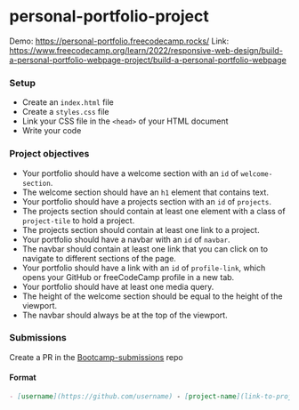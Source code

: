# personal-portfolio-project

Demo: https://personal-portfolio.freecodecamp.rocks/
Link: https://www.freecodecamp.org/learn/2022/responsive-web-design/build-a-personal-portfolio-webpage-project/build-a-personal-portfolio-webpage

### Setup

- Create an `index.html` file
- Create a `styles.css` file
- Link your CSS file in the `<head>` of your HTML document
- Write your code

### Project objectives

- Your portfolio should have a welcome section with an `id` of `welcome-section`.
- The welcome section should have an `h1` element that contains text.
- Your portfolio should have a projects section with an `id` of `projects`.
- The projects section should contain at least one element with a class of `project-tile` to hold a project.
- The projects section should contain at least one link to a project.
- Your portfolio should have a navbar with an `id` of `navbar`.
- The navbar should contain at least one link that you can click on to navigate to different sections of the page.
- Your portfolio should have a link with an `id` of `profile-link`, which opens your GitHub or freeCodeCamp profile in a new tab.
- Your portfolio should have at least one media query.
- The height of the welcome section should be equal to the height of the viewport.
- The navbar should always be at the top of the viewport.

### Submissions

Create a PR in the [Bootcamp-submissions](https://github.com/codeskills-dev/bootcamp-submissions) repo

#### Format

```md
- [username](https://github.com/username) - [project-name](link-to-project-branch)
```
